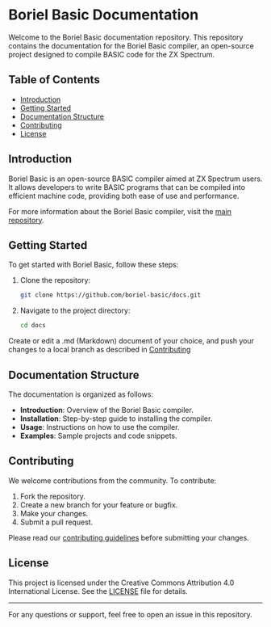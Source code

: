 # Boriel Basic Documentation

Welcome to the Boriel Basic documentation repository. This repository contains the documentation for the Boriel Basic compiler, an open-source project designed to compile BASIC code for the ZX Spectrum.

## Table of Contents

- [Introduction](#introduction)
- [Getting Started](#getting-started)
- [Documentation Structure](#documentation-structure)
- [Contributing](#contributing)
- [License](#license)

## Introduction

Boriel Basic is an open-source BASIC compiler aimed at ZX Spectrum users. It allows developers to write BASIC programs that can be compiled into efficient machine code, providing both ease of use and performance.

For more information about the Boriel Basic compiler, visit the [main repository](https://github.com/boriel-basic/zxbasic).

## Getting Started

To get started with Boriel Basic, follow these steps:

1. Clone the repository:
    ```sh
    git clone https://github.com/boriel-basic/docs.git
    ```
2. Navigate to the project directory:
    ```sh
    cd docs
    ```
   
Create or edit a .md (Markdown) document of your choice, and push your changes to a
local branch as described in [Contributing](#contributing)

## Documentation Structure

The documentation is organized as follows:

- **Introduction**: Overview of the Boriel Basic compiler.
- **Installation**: Step-by-step guide to installing the compiler.
- **Usage**: Instructions on how to use the compiler.
- **Examples**: Sample projects and code snippets.

## Contributing

We welcome contributions from the community. To contribute:

1. Fork the repository.
2. Create a new branch for your feature or bugfix.
3. Make your changes.
4. Submit a pull request.

Please read our [contributing guidelines](CONTRIBUTING.md) before submitting your changes.

## License

This project is licensed under the Creative Commons Attribution 4.0 International License. See the [LICENSE](LICENSE.txt) file for details.

---

For any questions or support, feel free to open an issue in this repository.
